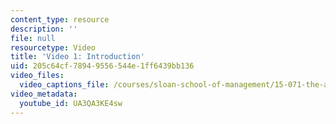 ```yaml
---
content_type: resource
description: ''
file: null
resourcetype: Video
title: 'Video 1: Introduction'
uid: 205c64cf-7894-9556-544e-1ff6439bb136
video_files:
  video_captions_file: /courses/sloan-school-of-management/15-071-the-analytics-edge-spring-2017/linear-optimization/airline-revenue-management-an-introduction-to-linear-optimization/video-1-introduction-3/UA3QA3KE4sw.vtt
video_metadata:
  youtube_id: UA3QA3KE4sw
---
```

